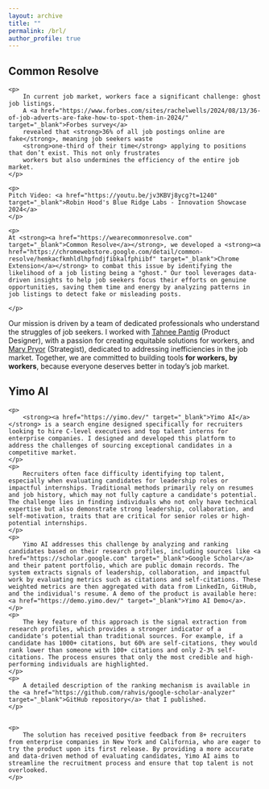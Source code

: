 ```yaml
---
layout: archive
title: ""
permalink: /brl/
author_profile: true
---
```



<head>
<style>
table {
  font-family: arial, sans-serif;
  border-collapse: collapse;
  width: 100%;
}

td, th {
  border: 1px solid #dddddd;
  text-align: left;
  padding: 8px;
}

tr:nth-child(even) {
  background-color: #dddddd;
}
</style>
</head>



<body>

 <h2>Common Resolve</h2>

    <p>
        In current job market, workers face a significant challenge: ghost job listings. 
        A <a href="https://www.forbes.com/sites/rachelwells/2024/08/13/36-of-job-adverts-are-fake-how-to-spot-them-in-2024/" target="_blank">Forbes survey</a> 
        revealed that <strong>36% of all job postings online are fake</strong>, meaning job seekers waste 
        <strong>one-third of their time</strong> applying to positions that don’t exist. This not only frustrates 
        workers but also undermines the efficiency of the entire job market.
    </p>

    <p>
    Pitch Video: <a href="https://youtu.be/jv3KBVj8ycg?t=1240" target="_blank">Robin Hood's Blue Ridge Labs - Innovation Showcase 2024</a>
    </p>

    <p>
    At <strong><a href="https://wearecommonresolve.com" target="_blank">Common Resolve</a></strong>, we developed a <strong><a href="https://chromewebstore.google.com/detail/common-resolve/hemkacfkmhldlhpfndjfibkalfphiibf" target="_blank">Chrome Extension</a></strong> to combat this issue by identifying the likelihood of a job listing being a "ghost." Our tool leverages data-driven insights to help job seekers focus their efforts on genuine opportunities, saving them time and energy by analyzing patterns in job listings to detect fake or misleading posts.

    </p>

   <p>
    Our mission is driven by a team of dedicated professionals who understand the struggles of job seekers. I worked with 
    <a href="https://www.linkedin.com/in/tahneepantig" target="_blank">Tahnee Pantig</a> (Product Designer), with a passion for creating equitable solutions for workers, and 
    <a href="https://www.linkedin.com/in/marypryor" target="_blank">Mary Pryor</a> (Strategist), dedicated to addressing inefficiencies in the job market.  Together, we are committed to building tools <strong>for workers, by workers</strong>, because everyone deserves 
        better in today’s job market.
</p>
 


 <h2>Yimo AI</h2>

    <p>
        <strong><a href="https://yimo.dev/" target="_blank">Yimo AI</a></strong> is a search engine designed specifically for recruiters looking to hire C-level executives and top talent interns for enterprise companies. I designed and developed this platform to address the challenges of sourcing exceptional candidates in a competitive market. 
    </p>
    <p>
        Recruiters often face difficulty identifying top talent, especially when evaluating candidates for leadership roles or impactful internships. Traditional methods primarily rely on resumes and job history, which may not fully capture a candidate's potential. The challenge lies in finding individuals who not only have technical expertise but also demonstrate strong leadership, collaboration, and self-motivation, traits that are critical for senior roles or high-potential internships.
    </p>
    <p>
        Yimo AI addresses this challenge by analyzing and ranking candidates based on their research profiles, including sources like <a href="https://scholar.google.com" target="_blank">Google Scholar</a> and their patent portfolio, which are public domain records. The system extracts signals of leadership, collaboration, and impactful work by evaluating metrics such as citations and self-citations. These weighted metrics are then aggregated with data from LinkedIn, GitHub, and the individual's resume. A demo of the product is available here: <a href="https://demo.yimo.dev/" target="_blank">Yimo AI Demo</a>.
    </p>
    <p>
        The key feature of this approach is the signal extraction from research profiles, which provides a stronger indicator of a candidate's potential than traditional sources. For example, if a candidate has 1000+ citations, but 60% are self-citations, they would rank lower than someone with 100+ citations and only 2-3% self-citations. The process ensures that only the most credible and high-performing individuals are highlighted.
    </p>
    <p>
        A detailed description of the ranking mechanism is available in the <a href="https://github.com/rahvis/google-scholar-analyzer" target="_blank">GitHub repository</a> that I published.
    </p>


    <p>
        The solution has received positive feedback from 8+ recruiters from enterprise companies in New York and California, who are eager to try the product upon its first release. By providing a more accurate and data-driven method of evaluating candidates, Yimo AI aims to streamline the recruitment process and ensure that top talent is not overlooked.
    </p>


  

 

</body>
